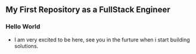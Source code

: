 ## My First Repository as a FullStack Engineer
### Hello World
- I am very excited to be here, see you in the furture when i start building solutions.